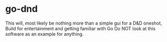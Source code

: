 # go-dnd

This will, most likely be nothing more than a simple gui for a D&D oneshot, 
Build for entertainment and getting familiar with Go
Do NOT look at this software as an example for anything.